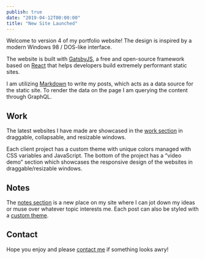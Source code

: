 ```yaml
---
publish: true
date: "2019-04-12T00:00:00"
title: "New Site Launched"
---
```


Welcome to version 4 of my portfolio website! The design is inspired by a modern Windows 98 / DOS-like interface. 

The website is built with <a href="https://gatsbyjs.org" target="_blank" rel="nooppener nofollow">GatsbyJS</a>, a free and open-source framework based on <a href="https://reactjs.org" target="_blank" rel="nooppener nofollow">React</a> that helps developers build extremely performant static sites.

I am utilizing <a href="https://daringfireball.net/projects/markdown/syntax" target="_blank" rel="nooppener nofollow">Markdown</a> to write my posts, which acts as a data source for the static site. To render the data on the page I am querying the content through GraphQL.



## Work
The latest websites I have made are showcased in the [work section](/work/) in draggable, collapsable, and resizable windows. 

Each client project has a custom theme with unique colors managed with CSS variables and JavaScript. The bottom of the project has a “video demo” section which showcases the responsive design of the websites in draggable/resizable windows.



## Notes
The [notes section](/notes/)</a> is a new place on my site where I can jot down my ideas or muse over whatever topic interests me. Each post can also be styled with a [custom theme](/time-machine/)</a>.


## Contact
Hope you enjoy and please [contact me](mailto:hi@jeffwolff.net)</a> if something looks awry!



<!-- <figure class="window">
  <div class="window-title">
    <div class="content">Work section</div>
  </div>
  <div class="window-content">
  <p></p>
</div>
</figure>

<figure class="window">
  <div class="window-title">
    <div class="content">Notes section</div>
  </div>
  <div class="window-content">
  <p></p>
</div>
</figure> -->

